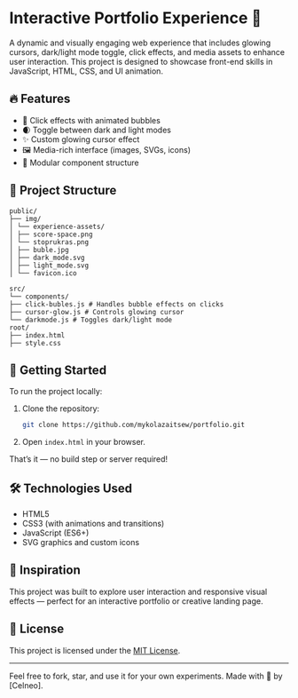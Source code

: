 # Interactive Portfolio Experience 🌌

A dynamic and visually engaging web experience that includes glowing cursors, dark/light mode toggle, click effects, and media assets to enhance user interaction. This project is designed to showcase front-end skills in JavaScript, HTML, CSS, and UI animation.

## 🔥 Features

- 🎯 Click effects with animated bubbles
- 🌒 Toggle between dark and light modes
- ✨ Custom glowing cursor effect
- 🖼️ Media-rich interface (images, SVGs, icons)
- 🧱 Modular component structure

## 📁 Project Structure

```
public/
├── img/
│ └── experience-assets/
│ ├── score-space.png
│ └── stoprukras.png
│ ├── buble.jpg
│ ├── dark_mode.svg
│ ├── light_mode.svg
│ └── favicon.ico

src/
└── components/
├── click-bubles.js # Handles bubble effects on clicks
├── cursor-glow.js # Controls glowing cursor
└── darkmode.js # Toggles dark/light mode
root/
├── index.html
├── style.css
```

## 🚀 Getting Started

To run the project locally:

1. Clone the repository:
   ```bash
   git clone https://github.com/mykolazaitsew/portfolio.git
   ```

2. Open `index.html` in your browser.

That’s it — no build step or server required!

## 🛠 Technologies Used

- HTML5
- CSS3 (with animations and transitions)
- JavaScript (ES6+)
- SVG graphics and custom icons

## 🧠 Inspiration

This project was built to explore user interaction and responsive visual effects — perfect for an interactive portfolio or creative landing page.

## 📄 License

This project is licensed under the [MIT License](./LICENSE).

---

Feel free to fork, star, and use it for your own experiments. Made with 💖 by [Celneo].
